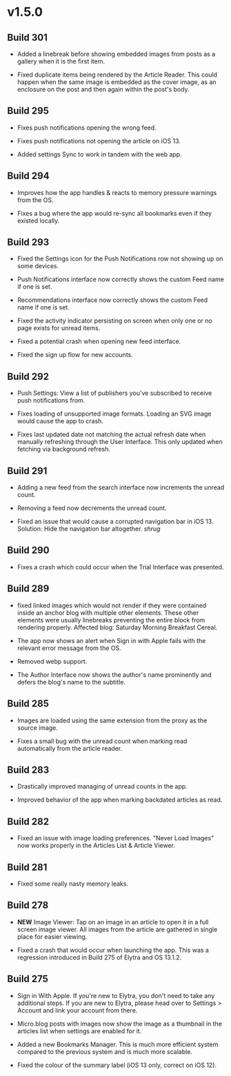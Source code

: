 # v1.5.0

## Build 301

- Added a linebreak before showing embedded images from posts as a gallery when it is the first item. 

- Fixed duplicate items being rendered by the Article Reader. This could happen when the same image is embedded as the cover image, as an enclosure on the post and then again within the post's body. 

## Build 295

- Fixes push notifications opening the wrong feed.

- Fixes push notifications not opening the article on iOS 13. 

- Added settings Sync to work in tandem with the web app. 

## Build 294

- Improves how the app handles & reacts to memory pressure warnings from the OS.

- Fixes a bug where the app would re-sync all bookmarks even if they existed locally. 

## Build 293

- Fixed the Settings icon for the Push Notifications row not showing up on some devices. 

- Push Notifications interface now correctly shows the custom Feed name if one is set.

- Recommendations interface now correctly shows the custom Feed name if one is set.

- Fixed the activity indicator persisting on screen when only one or no page exists for unread items. 

- Fixed a potential crash when opening new feed interface.

- Fixed the sign up flow for new accounts.

## Build 292

- Push Settings: View a list of publishers you've subscribed to receive push notifications from. 

- Fixes loading of unsupported image formats. Loading an SVG image would cause the app to crash. 

- Fixes last updated date not matching the actual refresh date when manually refreshing through the User Interface. This only updated when fetching via background refresh.  

## Build 291

- Adding a new feed from the search interface now increments the unread count. 

- Removing a feed now decrements the unread count. 

- Fixed an issue that would cause a corrupted navigation bar in iOS 13. Solution: Hide the navigation bar altogether. *shrug*

## Build 290

- Fixes a crash which could occur when the Trial Interface was presented. 

## Build 289
- fixed linked images which would not render if they were contained inside an anchor blog with multiple other elements. These other elements were usually linebreaks preventing the entire block from rendering properly. Affected blog: Saturday Morning Breakfast Cereal.

- The app now shows an alert when Sign in with Apple fails with the relevant error message from the OS. 

- Removed webp support. 

- The Author Interface now shows the author's name prominently and defers the blog's name to the subtitle.  

## Build 285

- Images are loaded using the same extension from the proxy as the source image. 

- Fixes a small bug with the unread count when marking read automatically from the article reader. 

## Build 283

- Drastically improved managing of unread counts in the app. 

- Improved behavior of the app when marking backdated articles as read. 

## Build 282
- Fixed an issue with image loading preferences. "Never Load Images" now works properly in the Articles List & Article Viewer.  

## Build 281
- Fixed some really nasty memory leaks.  

## Build 278

- **NEW** Image Viewer: Tap on an image in an article to open it in a full screen image viewer. All images from the article are gathered in single place for easier viewing. 

- Fixed a crash that would occur when launching the app. This was a regression introduced in Build 275 of Elytra and OS 13.1.2.

## Build 275

- Sign in With Apple. If you're new to Elytra, you don't need to take any additional steps. If you are new to Elytra, please head over to Settings > Account and link your account from there. 

- Micro.blog posts with images now show the image as a thumbnail in the articles list when settings are enabled for it. 

- Added a new Bookmarks Manager. This is much more efficient system compared to the previous system and is much more scalable.

- Fixed the colour of the summary label (iOS 13 only, correct on iOS 12). 
